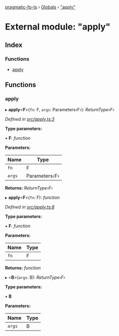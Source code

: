 [pragmatic-fp-ts](../README.md) › [Globals](../globals.md) › ["apply"](_apply_.md)

# External module: "apply"

## Index

### Functions

* [apply](_apply_.md#apply)

## Functions

###  apply

▸ **apply**<**F**>(`fn`: F, `args`: Parameters‹F›): *ReturnType‹F›*

*Defined in [src/apply.ts:3](https://github.com/hermann-p/pragmatic-fp-ts/blob/d50fca4/src/apply.ts#L3)*

**Type parameters:**

▪ **F**: *function*

**Parameters:**

Name | Type |
------ | ------ |
`fn` | F |
`args` | Parameters‹F› |

**Returns:** *ReturnType‹F›*

▸ **apply**<**F**>(`fn`: F): *function*

*Defined in [src/apply.ts:8](https://github.com/hermann-p/pragmatic-fp-ts/blob/d50fca4/src/apply.ts#L8)*

**Type parameters:**

▪ **F**: *function*

**Parameters:**

Name | Type |
------ | ------ |
`fn` | F |

**Returns:** *function*

▸ <**B**>(`args`: B): *ReturnType‹F›*

**Type parameters:**

▪ **B**

**Parameters:**

Name | Type |
------ | ------ |
`args` | B |
